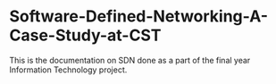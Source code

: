 # Software-Defined-Networking-A-Case-Study-at-CST

This is the documentation on SDN done as a part of the final year Information Technology project.
